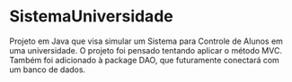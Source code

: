 # SistemaUniversidade
Projeto em Java que visa simular um Sistema para Controle de Alunos em uma universidade. O projeto foi pensado tentando aplicar o método MVC. Também foi adicionado à package DAO, que futuramente conectará com um banco de dados.
